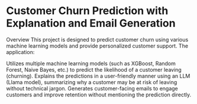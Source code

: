 # Customer Churn Prediction with Explanation and Email Generation
Overview
This project is designed to predict customer churn using various machine learning models and provide personalized customer support. The application:

Utilizes multiple machine learning models (such as XGBoost, Random Forest, Naive Bayes, etc.) to predict the likelihood of a customer leaving (churning).
Explains the predictions in a user-friendly manner using an LLM (Llama model), summarizing why a customer may be at risk of leaving without technical jargon.
Generates customer-facing emails to engage customers and improve retention without mentioning the prediction directly.
